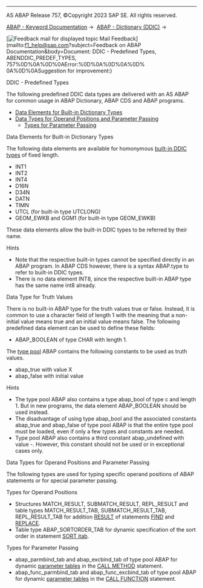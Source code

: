   

* * *

AS ABAP Release 757, ©Copyright 2023 SAP SE. All rights reserved.

[ABAP - Keyword Documentation](javascript:call_link\('abenabap.htm'\)) →  [ABAP - Dictionary (DDIC)](javascript:call_link\('abenabap_dictionary.htm'\)) → 

 [![](Mail.gif?object=Mail.gif&sap-language=EN "Feedback mail for displayed topic") Mail Feedback](mailto:f1_help@sap.com?subject=Feedback on ABAP Documentation&body=Document: DDIC - Predefined Types, ABENDDIC_PREDEF_TYPES, 757%0D%0A%0D%0AError:%0D%0A%0D%0A%0D%
0A%0D%0ASuggestion for improvement:)

DDIC - Predefined Types

The following predefined DDIC data types are delivered with an AS ABAP for common usage in ABAP Dictionary, ABAP CDS and ABAP programs.

-   [Data Elements for Built-in Dictionary Types](#abenddic-predef-types-1-------data-type-for-truth-values---@ITOC@@ABENDDIC_PREDEF_TYPES_2)
-   [Data Types for Operand Positions and Parameter Passing](#abenddic-predef-types-3-----------types-for-operand-positions---@ITOC@@ABENDDIC_PREDEF_TYPES_4)
    -   [Types for Parameter Passing](#@@ITOC@@ABENDDIC_PREDEF_TYPES_5)

Data Elements for Built-in Dictionary Types   

The following data elements are available for homonymous [built-in DDIC types](javascript:call_link\('abenddic_builtin_types.htm'\)) of fixed length.

-   INT1
-   INT2
-   INT4
-   D16N
-   D34N
-   DATN
-   TIMN
-   UTCL (for built-in type UTCLONG)
-   GEOM\_EWKB and GGM1 (for built-in type GEOM\_EWKB)

These data elements allow the built-in DDIC types to be referred by their name.

Hints

-   Note that the respective built-in types cannot be specified directly in an ABAP program. In ABAP CDS however, there is a syntax ABAP.type to refer to built-in DDIC types.
-   There is no data element INT8, since the respective built-in ABAP type has the same name int8 already.

Data Type for Truth Values   

There is no built-in ABAP type for the truth values true or false. Instead, it is common to use a character field of length 1 with the meaning that a non-initial value means true and an initial value means false. The following predefined data element can be used to define these fields:

-   ABAP\_BOOLEAN of type CHAR with length 1.

The [type pool](javascript:call_link\('abentype_pool_glosry.htm'\) "Glossary Entry") ABAP contains the following constants to be used as truth values.

-   abap\_true with value X
-   abap\_false with initial value

Hints

-   The type pool ABAP also contains a type abap\_bool of type c and length 1. But in new programs, the data element ABAP\_BOOLEAN should be used instead.
-   The disadvantage of using type abap\_bool and the associated constants abap\_true and abap\_false of type pool ABAP is that the entire type pool must be loaded, even if only a few types and constants are needed.
-   Type pool ABAP also contains a third constant abap\_undefined with value \-. However, this constant should not be used or in exceptional cases only.

Data Types for Operand Positions and Parameter Passing   

The following types are used for typing specific operand positions of ABAP statements or for special parameter passing.

Types for Operand Positions   

-   Structures MATCH\_RESULT, SUBMATCH\_RESULT, REPL\_RESULT and table types MATCH\_RESULT\_TAB, SUBMATCH\_RESULT\_TAB, REPL\_RESULT\_TAB for addition [RESULT](javascript:call_link\('abapfind_options.htm'\)) of statements [FIND](javascript:call_link\('abapfind.htm'\)) and [REPLACE](javascript:call_link\('abapreplace.htm'\)).
-   Table type ABAP\_SORTORDER\_TAB for dynamic specification of the sort order in statement [SORT itab](javascript:call_link\('abapsort_itab.htm'\)).

Types for Parameter Passing   

-   abap\_parmbind\_tab and abap\_excbind\_tab of type pool ABAP for dynamic [parameter tables](javascript:call_link\('abapcall_method_parameter_tables.htm'\)) in the [CALL METHOD](javascript:call_link\('abapcall_method_dynamic.htm'\)) statement.
-   abap\_func\_parmbind\_tab and abap\_func\_excbind\_tab of type pool ABAP for dynamic [parameter tables](javascript:call_link\('abapcall_function_dynamic.htm'\)) in the [CALL FUNCTION](javascript:call_link\('abapcall_function_general.htm'\)) statement.
